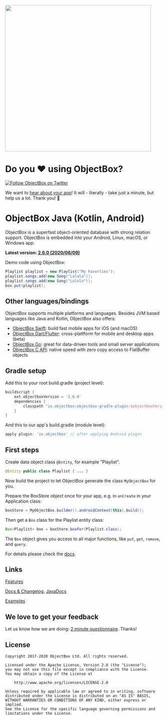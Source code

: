 <img width="466" src="https://raw.githubusercontent.com/objectbox/objectbox-java/master/logo.png">

# Do you ♥️ using ObjectBox?
[![Follow ObjectBox on Twitter](https://img.shields.io/twitter/follow/ObjectBox_io.svg?style=flat-square&logo=twitter&color=fff)](https://twitter.com/ObjectBox_io)

We want to [hear about your app](https://docs.google.com/forms/d/e/1FAIpQLScIYiOIThcq-AnDVoCvnZOMgxO4S-fBtDSFPQfWldJnhi2c7Q/viewform)!
It will - literally - take just a minute, but help us a lot. Thank you!​ 🙏​

# ObjectBox Java (Kotlin, Android)
ObjectBox is a superfast object-oriented database with strong relation support.
ObjectBox is embedded into your Android, Linux, macOS, or Windows app.

**Latest version: [2.6.0 (2020/06/09)](https://docs.objectbox.io/#objectbox-changelog)**

Demo code using ObjectBox:

```java
Playlist playlist = new Playlist("My Favorties");
playlist.songs.add(new Song("Lalala"));
playlist.songs.add(new Song("Lololo"));
box.put(playlist);
```

Other languages/bindings
------------------------
ObjectBox supports multiple platforms and languages.
Besides JVM based languages like Java and Kotlin, ObjectBox also offers: 

* [ObjectBox Swift](https://github.com/objectbox/objectbox-swift): build fast mobile apps for iOS (and macOS) 
* [ObjectBox Dart/Flutter](https://github.com/objectbox/objectbox-dart): cross-plattform for mobile and desktop apps (beta) 
* [ObjectBox Go](https://github.com/objectbox/objectbox-go): great for data-driven tools and small server applications 
* [ObjectBox C API](https://github.com/objectbox/objectbox-c): native speed with zero copy access to FlatBuffer objects

Gradle setup
------------
Add this to your root build.gradle (project level): 

```groovy
buildscript {
    ext.objectboxVersion = '2.6.0'
    dependencies {
        classpath "io.objectbox:objectbox-gradle-plugin:$objectboxVersion"
    }
}
```

And this to our app's build.gradle (module level):

```groovy
apply plugin: 'io.objectbox' // after applying Android plugin
```

First steps
-----------
Create data object class `@Entity`, for example "Playlist".
```java
@Entity public class Playlist { ... }
```
Now build the project to let ObjectBox generate the class `MyObjectBox` for you.

Prepare the BoxStore object once for your app, e.g. in `onCreate` in your Application class:

```java
boxStore = MyObjectBox.builder().androidContext(this).build();
```

Then get a `Box` class for the Playlist entity class:

```java
Box<Playlist> box = boxStore.boxFor(Playlist.class);
```

The `Box` object gives you access to all major functions, like `put`, `get`, `remove`, and `query`.

For details please check the [docs](http://objectbox.io/documentation/).     

Links
-----
[Features](https://objectbox.io/features/)

[Docs & Changelog](https://docs.objectbox.io/), [JavaDocs](https://objectbox.io/docfiles/java/current/)

[Examples](https://github.com/objectbox/objectbox-examples)


We love to get your feedback
----------------------------
Let us know how we are doing: [2 minute questionnaire](https://docs.google.com/forms/d/e/1FAIpQLSe_fq-FlBThK_96bkHv1oEDizoHwEu_b6M4FJkMv9V5q_Or9g/viewform?usp=sf_link).
Thanks!


License
-------
    Copyright 2017-2020 ObjectBox Ltd. All rights reserved.
    
    Licensed under the Apache License, Version 2.0 (the "License");
    you may not use this file except in compliance with the License.
    You may obtain a copy of the License at
    
        http://www.apache.org/licenses/LICENSE-2.0
    
    Unless required by applicable law or agreed to in writing, software
    distributed under the License is distributed on an "AS IS" BASIS,
    WITHOUT WARRANTIES OR CONDITIONS OF ANY KIND, either express or implied.
    See the License for the specific language governing permissions and
    limitations under the License.

